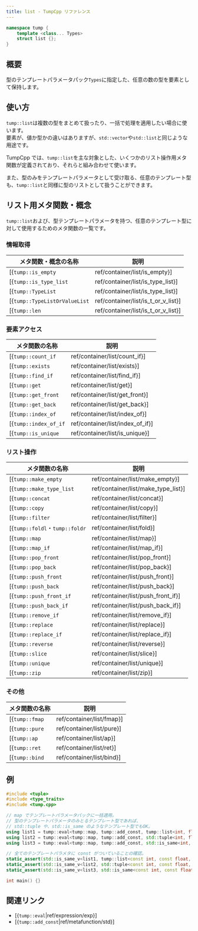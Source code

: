 ```yaml
---
title: list - TumpCpp リファレンス
---
```


```cpp
namespace tump {
    template <class... Types>
    struct list {};
}
```

## 概要

型のテンプレートパラメータパック`Types`に指定した、任意の数の型を要素として保持します。

## 使い方

`tump::list`は複数の型をまとめて扱ったり、一括で処理を適用したい場合に使います。  
要素が、値か型かの違いはありますが、`std::vector`や`std::list`と同じような用途です。

TumpCpp では、`tump::list`を主な対象とした、いくつかのリスト操作用メタ関数が定義されており、それらと組み合わせて使います。

また、型のみをテンプレートパラメータとして受け取る、任意のテンプレート型も、`tump::list`と同様に型のリストとして扱うことができます。

## リスト用メタ関数・概念

`tump::list`および、型テンプレートパラメータを持つ、任意のテンプレート型に対して使用するためのメタ関数の一覧です。

### 情報取得

| メタ関数・概念の名称 | 説明 |
| --- | --- |
| [{`tump::is_empty`|ref/container/list/is_empty}] | リストが空か判定します。 |
| [{`tump::is_type_list`|ref/container/list/is_type_list}] | 型のリストとして利用できるテンプレート型かどうか判定します。 |
| [{`tump::TypeList`|ref/container/list/is_type_list}] | 型のリストとして利用できるテンプレート型かどうか判定する制約です。 |
| [{`tump::TypeListOrValueList`|ref/container/list/is_t_or_v_list}] | 型または、値のリストとして利用できるテンプレート型かどうか判定します。 |
| [{`tump::len`|ref/container/list/is_t_or_v_list}] | リストの長さを取得します。 |

### 要素アクセス

| メタ関数の名称 | 説明 |
| --- | --- |
| [{`tump::count_if`|ref/container/list/count_if}] | 指定の条件に合致する要素の数を数えます。 |
| [{`tump::exists`|ref/container/list/exists}] | リストの要素に指定の型が含まれるかどうか判定します。 |
| [{`tump::find_if`|ref/container/list/find_if}] | リストの要素から、指定の条件に合致する最初の型を取得します。 |
| [{`tump::get`|ref/container/list/get}] | リスト要素のうち、指定の位置の型を取得します。 |
| [{`tump::get_front`|ref/container/list/get_front}] | リスト要素の先頭の型を取得します。 |
| [{`tump::get_back`|ref/container/list/get_back}] | リスト要素の最後尾の型を取得します。 |
| [{`tump::index_of`|ref/container/list/index_of}] | リストの要素から、指定の型が最初に見つかった位置を取得します。 |
| [{`tump::index_of_if`|ref/container/list/index_of_if}] | リストの要素から、指定の条件に合致する最初の型が見つかった位置を取得します。 |
| [{`tump::is_unique`|ref/container/list/is_unique}] | リストの要素の、重複の有無を判定します。 |

### リスト操作

| メタ関数の名称 | 説明 |
| --- | --- |
| [{`tump::make_empty`|ref/container/list/make_empty}] | 空のリストを作成します。 |
| [{`tump::make_type_list`|ref/container/list/make_type_list}] | 新しいリストを作成します。 |
| [{`tump::concat`|ref/container/list/concat}] | 複数のリストを結合します。 |
| [{`tump::copy`|ref/container/list/copy}] | リストが持つテンプレートパラメータの内容を、別のリストに写します。 |
| [{`tump::filter`|ref/container/list/filter}] | リストが持つテンプレートパラメータから、条件に合致する要素のみ抽出します。 |
| [{`tump::foldl`・`tump::foldr`|ref/container/list/fold}] | 畳み込みを行います。 |
| [{`tump::map`|ref/container/list/map}] | リストが持つ全ての要素に任意の処理を適用します。 |
| [{`tump::map_if`|ref/container/list/map_if}] | リストが持つ要素のうち、指定の条件に合致する要素すべてに、任意の処理を適用します。 |
| [{`tump::pop_front`|ref/container/list/pop_front}] | リストの先頭の要素を削除します。 |
| [{`tump::pop_back`|ref/container/list/pop_back}] | リストの最後尾の要素を削除します。 |
| [{`tump::push_front`|ref/container/list/push_front}] | リストの先頭に要素を挿入します。 |
| [{`tump::push_back`|ref/container/list/push_back}] | リストの最後尾に要素を挿入します。 |
| [{`tump::push_front_if`|ref/container/list/push_front_if}] | リストの先頭に、指定の条件に一致する要素を挿入します。 |
| [{`tump::push_back_if`|ref/container/list/push_back_if}] | リストの先頭に、指定の条件に一致する要素を挿入します。 |
| [{`tump::remove_if`|ref/container/list/remove_if}] | リストが持つテンプレートパラメータから、条件に合致する要素のみ削除します。 |
| [{`tump::replace`|ref/container/list/replace}] | リストが持つ要素のうち、指定の型を新しい型で置き換えます。 |
| [{`tump::replace_if`|ref/container/list/replace_if}] | リストが持つ要素のうち、指定の条件に合致する型を新しい型で置き換えます。 |
| [{`tump::reverse`|ref/container/list/reverse}] | リストの要素の並びを反転します。 |
| [{`tump::slice`|ref/container/list/slice}] | リストの指定の範囲を切り出します。 |
| [{`tump::unique`|ref/container/list/unique}] | リストの重複している要素を削除します。 |
| [{`tump::zip`|ref/container/list/zip}] | 2 つのリストから要素を 1 つずつ取り出した組のリストを生成します。 |

### その他

| メタ関数の名称 | 説明 |
| --- | --- |
| [{`tump::fmap`|ref/container/list/fmap}] | リストがファンクタとして振舞うためのメタ関数です。機能は[{`tump::map`|ref/container/list/map}]とまったく同じです。 |
| [{`tump::pure`|ref/container/list/pure}] | メタ関数を、アプリカティブファンクタに適用可能な形に持ち上げます。 |
| [{`tump::ap`|ref/container/list/ap}] | リストがアプリカティブファンクタとして振舞うためのメタ関数です。アプリカティブファンクタに持ち上げられたメタ関数を、アプリカティブファンクタに適用します。 |
| [{`tump::ret`|ref/container/list/ret}] | メタ関数を、モナドに適用可能な形に持ち上げます。[{`tump::pure`|ref/container/list/pure}]の別名です。 |
| [{`tump::bind`|ref/container/list/bind}] | モナドから値を取り出し、モナドを返却するメタ関数に食わせます。 |

## 例

```cpp
#include <tuple>
#include <type_traits>
#include <tump.cpp>

// map でテンプレートパラメータパックに一括適用。
// 型のテンプレートパラメータのみとるテンプレート型であれば、
// std::tuple や、std::is_same のようなテンプレート型でもOK。
using list1 = tump::eval<tump::map, tump::add_const, tump::list<int, float, char>>;
using list2 = tump::eval<tump::map, tump::add_const, std::tuple<int, float, char>>;
using list3 = tump::eval<tump::map, tump::add_const, std::is_same<int, float>>;

// 全てのテンプレートパラメタに const がついていることの確認。
static_assert(std::is_same_v<list1, tump::list<const int, const float, const char>>);
static_assert(std::is_same_v<list2, std::tuple<const int, const float, const char>>);
static_assert(std::is_same_v<list3, std::is_same<const int, const float>>);

int main() {}
```

## 関連リンク

- [{`tump::eval`|ref/expression/exp}]
- [{`tump::add_const`|ref/metafunction/std}]

